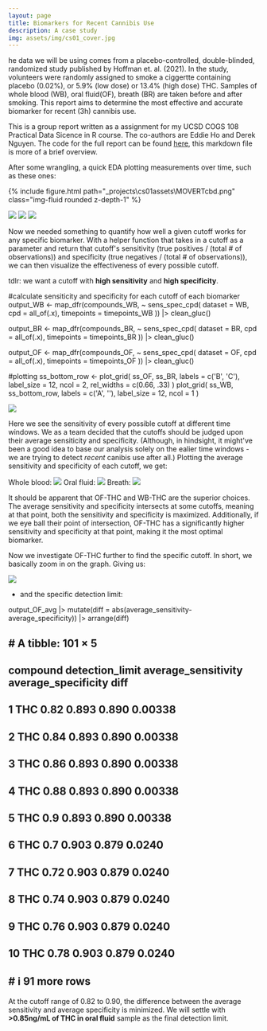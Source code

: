 ```yaml
---
layout: page
title: Biomarkers for Recent Cannibis Use
description: A case study
img: assets/img/cs01_cover.jpg
---
```

he data we will be using comes from a placebo-controlled, double-blinded, randomized study published by Hoffman et. al. (2021). In the study, volunteers were randomly assigned to smoke a ciggertte containing placebo (0.02%), or 5.9% (low dose) or 13.4% (high dose) THC. Samples of whole blood (WB), oral fluid(OF), breath (BR) are taken before and after smoking. This report aims to determine the most effective and accurate biomarker for recent (3h) cannibis use. 

This is a group report written as a assignment for my UCSD COGS 108 Practical Data Sicence in R course. The co-authors are Eddie Ho and Derek Nguyen. The code for the full report can be found [here](https://github.com/zrrainer/cannibis-biomarker-case-study/tree/main), this markdown file is more of a brief overview. 


After some wrangling, a quick EDA plotting measurements over time, such as these ones:
<div class="row">
    <div class="col-sm mt-3 mt-md-0">
        {% include figure.html path="_projects\cs01assets\MOVERTcbd.png" class="img-fluid rounded z-depth-1" %}
    </div>
</div>


![](_projects\cs01assets\MOVERTcbd.png)
![](_projects\cs01assets\movertcbn.png)
![](_projects\cs01assets\movertTHCCOOH.png)



Now we needed something to quantify how well a given cutoff works for any specific biomarker. With a helper function that takes in a cutoff as a parameter and return that cutoff's sensitivity (true positives / (total # of observations)) and specificity (true negatives / (total # of observations)), we can then visualize the effectiveness of every possible cutoff. 

tdlr: we want a cutoff with **high sensitivity** and **high specificity**. 

<div class="col-sm">
#calculate sensiticity and specificity for each cutoff of each biomarker
output_WB <- map_dfr(compounds_WB,
                     ~ sens_spec_cpd(
                       dataset = WB,
                       cpd = all_of(.x),
                       timepoints =  timepoints_WB
                     )) |> clean_gluc()

output_BR <- map_dfr(compounds_BR, 
                     ~ sens_spec_cpd(
                       dataset = BR,
                       cpd = all_of(.x),
                       timepoints = timepoints_BR
                     ))  |> clean_gluc()

output_OF <- map_dfr(compounds_OF,
                     ~ sens_spec_cpd(
                       dataset = OF,
                       cpd = all_of(.x),
                       timepoints = timepoints_OF
                     ))  |> clean_gluc()

#plotting
ss_bottom_row <-
  plot_grid(
    ss_OF,
    ss_BR,
    labels = c('B', 'C'),
    label_size = 12,
    ncol = 2,
    rel_widths = c(0.66, .33)
  )
plot_grid(
  ss_WB,
  ss_bottom_row,
  labels = c('A', ''),
  label_size = 12,
  ncol = 1
)
</div>

![](_projects\cs01assets\DLvsSS.png)

Here we see the sensitivity of every possible cutoff at different time windows. We as a team decided that the cutoffs should be judged upon their average sensiticity and specificity. (Although, in hindsight, it might've been a good idea to base our analysis solely on the ealier time windows - we are trying to detect *recent* canibis use after all.) Plotting the average sensitivity and specificity of each cutoff, we get:

Whole blood:
![](_projects\cs01assets\avgSS.png)
Oral fluid:
![](_projects\cs01assets\avgSSOF.png)
Breath:
![](_projects\cs01assets\avgSSBR.png)

It should be apparent that OF-THC and WB-THC are the superior choices. The average sensitivity and specificity intersects at some cutoffs, meaning at that point, both the sensitivity and specificity is maximized. Additionally, if we eye ball their point of intersection, OF-THC has a significantly higher sensitivity and specificity at that point, making it the most optimal biomarker. 

Now we investigate OF-THC further to find the specific cutoff. In short, we basically zoom in on the graph. Giving us:

![](_projects\cs01assets\OFTHCzoomed.png)

- and the specific detection limit:

<div class="col-sm">
output_OF_avg |>
  mutate(diff = abs(average_sensitivity-average_specificity)) |>
  arrange(diff)
</div>

  ## # A tibble: 101 × 5
  ##    compound detection_limit average_sensitivity average_specificity    diff
  ##    <chr>              <dbl>               <dbl>               <dbl>   <dbl>
  ##  1 THC                 0.82               0.893               0.890 0.00338
  ##  2 THC                 0.84               0.893               0.890 0.00338
  ##  3 THC                 0.86               0.893               0.890 0.00338
  ##  4 THC                 0.88               0.893               0.890 0.00338
  ##  5 THC                 0.9                0.893               0.890 0.00338
  ##  6 THC                 0.7                0.903               0.879 0.0240 
  ##  7 THC                 0.72               0.903               0.879 0.0240 
  ##  8 THC                 0.74               0.903               0.879 0.0240 
  ##  9 THC                 0.76               0.903               0.879 0.0240 
  ## 10 THC                 0.78               0.903               0.879 0.0240 
  ## # ℹ 91 more rows

  At the cutoff range of 0.82 to 0.90, the difference between the average sensitivity and average specificity is minimized. We will settle with **>0.85ng/mL of THC in oral fluid** sample as the final detection limit. 




